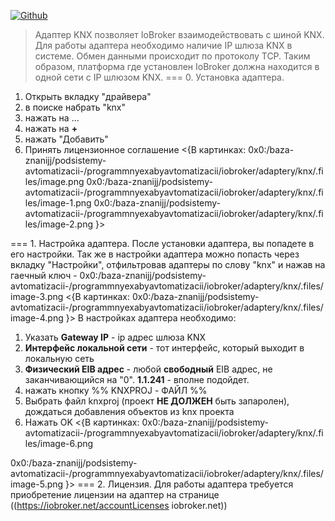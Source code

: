 [![Github](https://camo.githubusercontent.com/fd006c07433ca616850a376d9ab7aeb0be0ebe145eef595dd7d585a787a71071/687474703a2f2f696d672e736869656c64732e696f2f6e706d2f762f696f62726f6b65722e6b6e782e737667)](https://www.npmjs.com/package/iobroker.knx)
> Адаптер KNX позволяет IoBroker взаимодействовать с шиной KNX. Для работы адаптера необходимо наличие IP шлюза KNX в системе. Обмен данными происходит по протоколу TCP. Таким образом, платформа где установлен IoBroker должна находится в одной сети с IP шлюзом KNX.
=== 0. Установка адаптера.
1. Открыть вкладку "драйвера"
2. в поиске набрать "knx"
3. нажать на ...
4. нажать на **+**
5. нажать "Добавить"
6. Принять лицензионное соглашение
<{В картинках:
0x0:/baza-znanijj/podsistemy-avtomatizacii-/programmnyexabyavtomatizacii/iobroker/adaptery/knx/.files/image.png
0x0:/baza-znanijj/podsistemy-avtomatizacii-/programmnyexabyavtomatizacii/iobroker/adaptery/knx/.files/image-1.png
0x0:/baza-znanijj/podsistemy-avtomatizacii-/programmnyexabyavtomatizacii/iobroker/adaptery/knx/.files/image-2.png
}>

=== 1. Настройка адаптера.
После установки адаптера, вы попадете в его настройки. Так же в настройки адаптера можно попасть через вкладку "Настройки", отфильтровав адаптеры по слову "knx" и нажав на гаечный ключ - 0x0:/baza-znanijj/podsistemy-avtomatizacii-/programmnyexabyavtomatizacii/iobroker/adaptery/knx/.files/image-3.png
<{В картинках:
0x0:/baza-znanijj/podsistemy-avtomatizacii-/programmnyexabyavtomatizacii/iobroker/adaptery/knx/.files/image-4.png
}>
В настройках адаптера необходимо:
1. Указать **Gateway IP** - ip адрес шлюза KNX
2. **Интерфейс локальной сети** - тот интерфейс, который выходит в локальную сеть
3. **Физический EIB адрес** - любой __свободный__ EIB адрес, не заканчивающийся на "0". **1.1.241** - вполне подойдет.
4. нажать кнопку %% KNXPROJ - ФАЙЛ %%
5. Выбрать файл knxproj (проект __НЕ ДОЛЖЕН__ быть запаролен), дождаться добавления объектов из knx проекта
6. Нажать OK
<{В картинках:
0x0:/baza-znanijj/podsistemy-avtomatizacii-/programmnyexabyavtomatizacii/iobroker/adaptery/knx/.files/image-6.png

0x0:/baza-znanijj/podsistemy-avtomatizacii-/programmnyexabyavtomatizacii/iobroker/adaptery/knx/.files/image-5.png
}>
=== 2. Лицензия.
Для работы адаптера требуется приобретение лицензии на адаптер на странице ((https://iobroker.net/accountLicenses iobroker.net)) 
